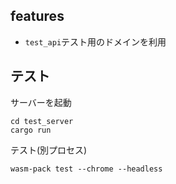 ## features
- `test_api`テスト用のドメインを利用

## テスト
サーバーを起動
```
cd test_server
cargo run
```

テスト(別プロセス)
```
wasm-pack test --chrome --headless
```